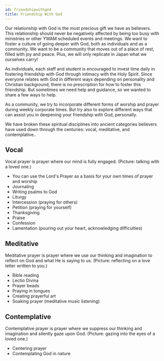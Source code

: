 ```yaml
---
id: friendshipwithgod
title: Friendship With God
---
```


Our relationship with God is the most precious gift we have as believers. This relationship should never be negatively affected by being too busy with ministries or other YWAM scheduled events and meetings. We want to foster a culture of going deeper with God, both as individuals and as a community. We want to be a community that moves out of a place of rest, filled with joy and peace. Plus, we will only replicate in Japan what we ourselves carry!

As individuals, each staff and student is encouraged to invest time daily in fostering friendship with God through intimacy with the Holy Spirit. Since everyone relates with God in different ways depending on personality and Christian background, there is no prescription for how to foster this friendship. But sometimes we need help and guidance, so we wanted to share a few ways to help.

As a community, we try to incorporate different forms of worship and prayer during weekly corporate times. But try also to explore different ways that can assist you in deepening your friendship with God, personally.

We have broken these spiritual disciplines into ancient categories believers have used down through the centuries: vocal, meditative, and contemplative..

## Vocal

Vocal prayer is prayer where our mind is fully engaged. (Picture: talking with a loved one.)

- You can use the Lord's Prayer as a basis for your own times of prayer and worship
- Journaling
- Writing psalms to God
- Liturgy
- Intercession (praying for others)
- Petition (praying for yourself)
- Thanksgiving
- Praise
- Confession
- Lamentation (pouring out your heart, acknowledging difficulties)

## Meditative

Meditative prayer is prayer where we use our thinking and imagination to reflect on God and what He is saying to us. (Picture: reflecting on a love letter written to you.)

- Bible reading
- Lectio Divina
- Prayer beads
- Praying in tongues
- Creating prayerful art
- Soaking prayer (meditative music listening)

## Contemplative

Contemplative prayer is prayer where we suppress our thinking and imagination and silently gaze upon God. (Picture: gazing into the eyes of a loved one.)

- Centering prayer
- Contemplating God in nature
